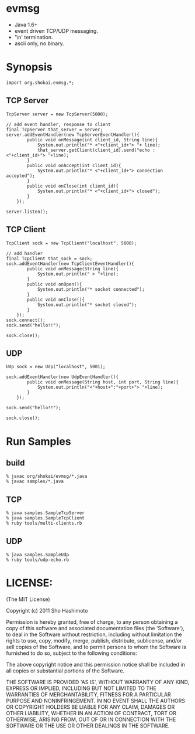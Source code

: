 evmsg
=====

* Java 1.6+
* event driven TCP/UDP messaging.
* '\n' termination.
* ascii only, no binary.


Synopsis
========

    import org.shokai.evmsg.*;


TCP Server
----------

    TcpServer server = new TcpServer(5000);
    
    // add event handler, response to client
    final TcpServer that_server = server;
    server.addEventHandler(new TcpServerEventHandler(){
            public void onMessage(int client_id, String line){
                System.out.println("* <"+client_id+"> "+ line);
                that_server.getClient(client_id).send("echo : <"+client_id+"> "+line);
            }
            public void onAccept(int client_id){
                System.out.println("* <"+client_id+"> connection accepted");
            }
            public void onClose(int client_id){
                System.out.println("* <"+client_id+"> closed");
            }
        });
    
    server.listen();
    

TCP Client
----------

    TcpClient sock = new TcpClient("localhost", 5000);
    
    // add handler
    final TcpClient that_sock = sock;
    sock.addEventHandler(new TcpClientEventHandler(){
            public void onMessage(String line){
                System.out.println(" > "+line);
            }
            public void onOpen(){
                System.out.println("* socket connected");
            }
            public void onClose(){
                System.out.println("* socket closed");
            }
        });
    sock.connect();
    sock.send("hello!!");
    
    sock.close();

UDP
---

    Udp sock = new Udp("localhost", 5001);

    sock.addEventHandler(new UdpEventHandler(){
            public void onMessage(String host, int port, String line){
                System.out.println("<"+host+":"+port+"> "+line);
            }
        });

    sock.send("hello!!");
    
    sock.close();

Run Samples
===========

build
-----

    % javac org/shokai/evmsg/*.java
    % javac samples/*.java

TCP
---

    % java samples.SampleTcpServer
    % java samples.SampleTcpClient
    % ruby tools/multi-clients.rb

UDP
---

    % java samples.SampleUdp
    % ruby tools/udp-echo.rb
    

LICENSE:
========

(The MIT License)

Copyright (c) 2011 Sho Hashimoto

Permission is hereby granted, free of charge, to any person obtaining
a copy of this software and associated documentation files (the
'Software'), to deal in the Software without restriction, including
without limitation the rights to use, copy, modify, merge, publish,
distribute, sublicense, and/or sell copies of the Software, and to
permit persons to whom the Software is furnished to do so, subject to
the following conditions:

The above copyright notice and this permission notice shall be
included in all copies or substantial portions of the Software.

THE SOFTWARE IS PROVIDED 'AS IS', WITHOUT WARRANTY OF ANY KIND,
EXPRESS OR IMPLIED, INCLUDING BUT NOT LIMITED TO THE WARRANTIES OF
MERCHANTABILITY, FITNESS FOR A PARTICULAR PURPOSE AND NONINFRINGEMENT.
IN NO EVENT SHALL THE AUTHORS OR COPYRIGHT HOLDERS BE LIABLE FOR ANY
CLAIM, DAMAGES OR OTHER LIABILITY, WHETHER IN AN ACTION OF CONTRACT,
TORT OR OTHERWISE, ARISING FROM, OUT OF OR IN CONNECTION WITH THE
SOFTWARE OR THE USE OR OTHER DEALINGS IN THE SOFTWARE.
